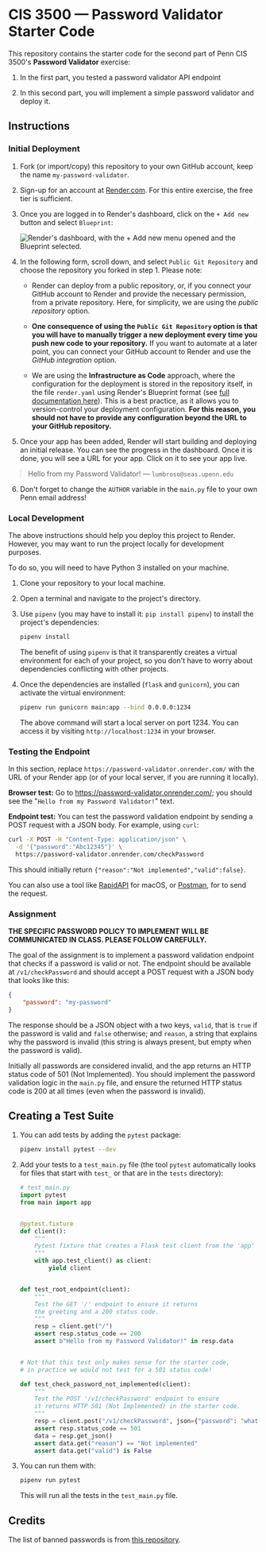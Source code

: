 # CIS 3500 — Password Validator Starter Code

This repository contains the starter code for the second part of Penn CIS 3500's **Password Validator** exercise:

1. In the first part, you tested a password validator API endpoint

2. In this second part, you will implement a simple password validator and deploy it.

## Instructions

### Initial Deployment

1. Fork (or import/copy) this repository to your own GitHub account, keep the name `my-password-validator`.

2. Sign-up for an account at [Render.com](https://www.render.com/). For this entire exercise, the free tier is sufficient.

3. Once you are logged in to Render's dashboard, click on the `+ Add new` button and select `Blueprint`:

    ![Render's dashboard, with the `+ Add new` menu opened and the `Blueprint` selected.](http://togetherwe.dev/tutorials/render-dashboard.png)

4. In the following form, scroll down, and select `Public Git Repository` and choose the repository you forked in step 1. Please note:

    - Render can deploy from a public repository, or, if you connect your GitHub account to Render and provide the necessary permission, from a private repository. Here, for simplicity, we are using the _public repository_ option.

    - **One consequence of using the `Public Git Repository` option is that you will have to manually trigger a new deployment every time you push new code to your repository.** If you want to automate at a later point, you can connect your GitHub account to Render and use the _GitHub integration_ option.

    - We are using the **Infrastructure as Code** approach, where the configuration for the deployment is stored in the repository itself, in the file `render.yaml` using Render's Blueprint format (see [full documentation here](https://render.com/docs/blueprint-spec)). This is a best practice, as it allows you to version-control your deployment configuration. **For this reason, you should not have to provide any configuration beyond the URL to your GitHub repository.**

5. Once your app has been added, Render will start building and deploying an initial release. You can see the progress in the dashboard. Once it is done, you will see a URL for your app. Click on it to see your app live.

> Hello from my Password Validator! — `lumbroso@seas.upenn.edu`

6. Don't forget to change the `AUTHOR` variable in the `main.py` file to your own Penn email address!

### Local Development

The above instructions should help you deploy this project to Render. However, you may want to run the project locally for development purposes.

To do so, you will need to have Python 3 installed on your machine.

1. Clone your repository to your local machine.

2. Open a terminal and navigate to the project's directory.

3. Use `pipenv` (you may have to install it: `pip install pipenv`) to install the project's dependencies:

    ```bash
    pipenv install
    ```

    The benefit of using `pipenv` is that it transparently creates a virtual environment for each of your project, so you don't have to worry about dependencies conflicting with other projects.

4. Once the dependencies are installed (`flask` and `gunicorn`), you can activate the virtual environment:

    ```bash
    pipenv run gunicorn main:app --bind 0.0.0.0:1234
    ```

    The above command will start a local server on port 1234. You can access it by visiting `http://localhost:1234` in your browser.


### Testing the Endpoint

In this section, replace `https://password-validator.onrender.com/` with the URL of your Render app (or of your local server, if you are running it locally).

**Browser test:** Go to https://password-validator.onrender.com/; you should see the "`Hello from my Password Validator!`" text.

**Endpoint test:** You can test the password validation endpoint by sending a POST request with a JSON body. For example, using `curl`:

```bash
curl -X POST -H "Content-Type: application/json" \
  -d '{"password":"Abc12345"}' \
  https://password-validator.onrender.com/checkPassword
```

This should initially return `{"reason":"Not implemented","valid":false}`.

You can also use a tool like [RapidAPI](https://paw.cloud/) for macOS, or [Postman](https://www.postman.com/), for  to send the request.


### Assignment

**THE SPECIFIC PASSWORD POLICY TO IMPLEMENT WILL BE COMMUNICATED IN CLASS. PLEASE FOLLOW CAREFULLY.**

The goal of the assignment is to implement a password validation endpoint that checks if a password is valid or not. The endpoint should be available at `/v1/checkPassword` and should accept a POST request with a JSON body that looks like this:

```json
{
    "password": "my-password"
}
```

The response should be a JSON object with a two keys, `valid`, that is `true` if the password is valid and `false` otherwise; and `reason`, a string that explains why the password is invalid (this string is always present, but empty when the password is valid).

Initially all passwords are considered invalid, and the app returns an HTTP status code of 501 (Not Implemented). You should implement the password validation logic in the `main.py` file, and ensure the returned HTTP status code is 200 at all times (even when the password is invalid).

## Creating a Test Suite

1. You can add tests by adding the `pytest` package:

    ```bash
    pipenv install pytest --dev
    ```

2. Add your tests to a `test_main.py` file (the tool `pytest` automatically looks for files that start with `test_` or that are in the `tests` directory):

    ```python
    # test_main.py
    import pytest
    from main import app


    @pytest.fixture
    def client():
        """
        Pytest fixture that creates a Flask test client from the 'app' in main.py.
        """
        with app.test_client() as client:
            yield client


    def test_root_endpoint(client):
        """
        Test the GET '/' endpoint to ensure it returns
        the greeting and a 200 status code.
        """
        resp = client.get("/")
        assert resp.status_code == 200
        assert b"Hello from my Password Validator!" in resp.data


    # Not that this test only makes sense for the starter code,
    # in practice we would not test for a 501 status code!

    def test_check_password_not_implemented(client):
        """
        Test the POST '/v1/checkPassword' endpoint to ensure
        it returns HTTP 501 (Not Implemented) in the starter code.
        """
        resp = client.post("/v1/checkPassword", json={"password": "whatever"})
        assert resp.status_code == 501
        data = resp.get_json()
        assert data.get("reason") == "Not implemented"
        assert data.get("valid") is False
    ```

3. You can run them with:

    ```bash
    pipenv run pytest
    ```

    This will run all the tests in the `test_main.py` file.


## Credits

The list of banned passwords is from [this repository](https://github.com/danielmiessler/SecLists/blob/master/Passwords/Common-Credentials/10-million-password-list-top-1000.txt).
